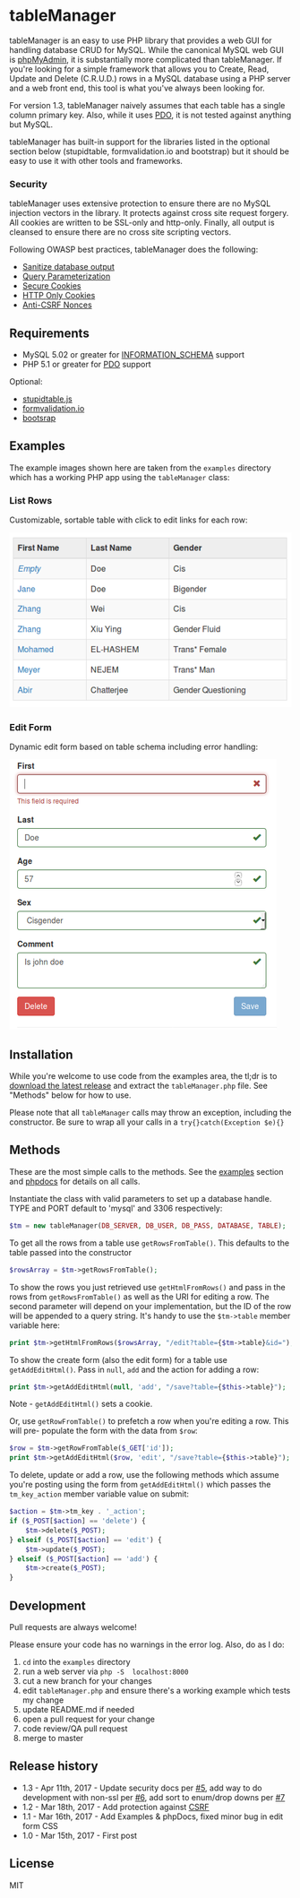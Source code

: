 # tableManager

tableManager is an easy to use PHP library that provides a web GUI for handling database CRUD for MySQL. 
While the canonical MySQL web GUI is [phpMyAdmin](https://www.phpmyadmin.net/), it is substantially 
more complicated than tableManager. If you're looking for a simple framework that allows you to Create, 
Read, Update and Delete (C.R.U.D.) rows in a MySQL database using a PHP server and a web front end, this 
tool is what you've always been looking for.

For version 1.3, tableManager naively assumes that each table has a single column primary key. Also, 
while it uses [PDO](http://php.net/manual/en/pdo.installation.php), it is not tested against anything but MySQL. 

tableManager has built-in support for the libraries listed in the optional section below (stupidtable, formvalidation.io and bootstrap) but it should be easy to use it with other tools and frameworks.

### Security

tableManager uses extensive protection to ensure there are no MySQL injection vectors in the library. It protects against cross site request forgery. All cookies are written to be SSL-only and http-only. Finally, all output is cleansed to ensure there are no cross site scripting vectors.

Following OWASP best practices, tableManager does the following:

* [Sanitize database output](https://www.owasp.org/index.php/XSS_(Cross_Site_Scripting)_Prevention_Cheat_Sheet#RULE_.236_-_Sanitize_HTML_Markup_with_a_Library_Designed_for_the_Job)
* [Query Parameterization](https://www.owasp.org/index.php/Query_Parameterization_Cheat_Sheet)
* [Secure Cookies](https://www.owasp.org/index.php/SecureFlag)
* [HTTP Only Cookies](https://www.owasp.org/index.php/HttpOnly)
* [Anti-CSRF Nonces](https://www.owasp.org/index.php/Cross-Site_Request_Forgery_(CSRF)_Prevention_Cheat_Sheet)

## Requirements

*  MySQL 5.02 or greater for [INFORMATION_SCHEMA](https://dev.mysql.com/doc/refman/5.7/en/information-schema.html) support
*  PHP 5.1 or greater for [PDO](http://php.net/manual/en/pdo.installation.php) support

Optional:
* [stupidtable.js](https://joequery.github.io/Stupid-Table-Plugin/) 
* [formvalidation.io](http://formvalidation.io)
* [bootsrap](http://getbootstrap.com/)

## Examples

The example images shown here are taken from the ``examples`` directory which has a working PHP app using the ``tableManager`` class:

### List Rows

Customizable, sortable table with click to edit links for each row:

![](./examples/rows.png)

### Edit Form

Dynamic edit form based on table schema including error handling:

![](./examples/edit.png)

## Installation 

While you're welcome to use code from the examples area, the tl;dr 
is to [download the latest release](https://github.com/Packet-Clearing-House/tableManager/releases/latest) and 
extract the ``tableManager.php`` file. See "Methods" below for how to use.

Please note that all ``tableManager`` calls may throw an exception, including the constructor. Be sure to 
wrap all your calls in a ``try{}catch(Exception $e){}``

## Methods

These are the most simple calls to the methods. See the [examples](https://github.com/Packet-Clearing-House/tableManager/tree/add-examples/examples) section and [phpdocs](https://github.com/Packet-Clearing-House/tableManager/tree/add-examples/phpdoc) for details on all calls.

Instantiate the class with valid parameters to set up a database handle. TYPE and PORT default 
to 'mysql' and 3306 respectively: 

```php
$tm = new tableManager(DB_SERVER, DB_USER, DB_PASS, DATABASE, TABLE);
```

To get all the rows from a table use ``getRowsFromTable()``. This defaults to the table 
passed into the constructor

```php
$rowsArray = $tm->getRowsFromTable();
```
To show the rows you just retrieved use ``getHtmlFromRows()`` and pass in the rows 
from ``getRowsFromTable()`` as well as the URI for editing a row. The second parameter will 
depend on your implementation, but the ID of the row will be appended to a query string. 
It's handy to use the ``$tm->table`` member variable here:

```php
print $tm->getHtmlFromRows($rowsArray, "/edit?table={$tm->table}&id=");
```
To show the create form  (also the edit form) for a table use ``getAddEditHtml()``. Pass 
in ``null``, ``add`` and the action for adding a row:

```php
print $tm->getAddEditHtml(null, 'add', "/save?table={$this->table}");
```

Note - ``getAddEditHtml()`` sets a cookie.

Or, use ``getRowFromTable()`` to prefetch a row when you're editing a row. This will pre-
populate the form with the data from ``$row``:

```php
$row = $tm->getRowFromTable($_GET['id']);
print $tm->getAddEditHtml($row, 'edit', "/save?table={$this->table}");
```

To delete, update or add a row, use the following methods which assume you're posting using 
the form from ``getAddEditHtml()`` which passes the ``tm_key_action`` member variable value on submit:

```php
$action = $tm->tm_key . '_action';
if ($_POST[$action] == 'delete') {
    $tm->delete($_POST);
} elseif ($_POST[$action] == 'edit') {
    $tm->update($_POST);
} elseif ($_POST[$action] == 'add') {
    $tm->create($_POST);
}
```

## Development

Pull requests are always welcome! 

Please ensure your code has no warnings in the error log. Also, do as I do: 

1. ``cd`` into the ``examples`` directory 
1. run a web server via ``php -S  localhost:8000``
1. cut a new branch for your changes
1. edit ``tableManager.php`` and ensure there's a working example which tests my change
1. update README.md if needed
1. open a pull request for your change
1. code review/QA pull request
1. merge to master

## Release history

* 1.3 - Apr 11th, 2017 - Update security docs per [#5](https://github.com/Packet-Clearing-House/tableManager/issues/5), add way to do development with non-ssl per [#6](https://github.com/Packet-Clearing-House/tableManager/issues/6), add sort to enum/drop downs per [#7](https://github.com/Packet-Clearing-House/tableManager/issues/7)
* 1.2 - Mar 18th, 2017 - Add protection against [CSRF](https://www.owasp.org/index.php/Cross-Site_Request_Forgery_(CSRF))
* 1.1 - Mar 16th, 2017 - Add Examples & phpDocs, fixed minor bug in edit form CSS
* 1.0 - Mar 15th, 2017 - First post

## License 

MIT
